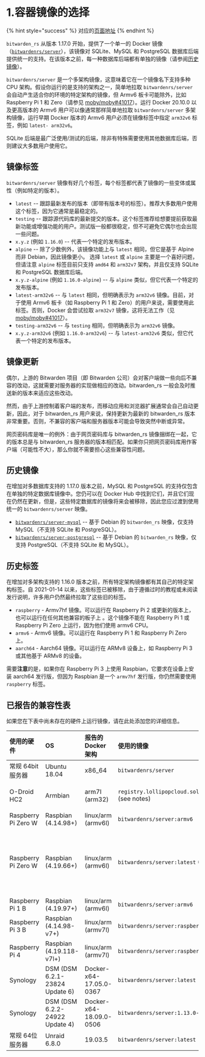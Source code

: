 # 1.容器镜像的选择

{% hint style="success" %}
对应的[页面地址](https://github.com/dani-garcia/bitwarden_rs/wiki/Which-container-image-to-use)
{% endhint %}

`bitwarden_rs` 从版本 1.17.0 开始，提供了一个单一的 Docker 镜像（[`bitwardenrs/server`](https://hub.docker.com/r/bitwardenrs/server)），该镜像对 SQLite、MySQL 和 PostgreSQL 数据库后端提供统一的支持。在该版本之前，每一种数据库后端都有单独的镜像（请参阅[历史镜像](which-container-image-to-use.md#historical-images)）。

`bitwardenrs/server` 是一个多架构镜像，这意味着它在一个镜像名下支持多种 CPU 架构。假设你运行的是支持的架构之一，简单地拉取 `bitwardenrs/server` 会自动产生适合你的环境的特定架构的镜像，但 Armv6 板卡可能除外，比如 Raspberry Pi 1 和 Zero（请参见 [moby/moby\#41017](https://github.com/moby/moby/issues/41017)）。运行 Docker 20.10.0 以及更高版本的 Armv6 用户可以像通常那样简单地拉取 `bitwardenrs/server` 多架构镜像，运行早期 Docker 版本的 Armv6 用户必须在镜像标签中指定 `arm32v6` 标签，例如 `latest- arm32v6`。

SQLite 后端是最广泛使用/测试的后端，除非有特殊需要使用其他数据库后端，否则建议大多数用户使用它。

## 镜像标签 <a id="image-tags"></a>

 `bitwardenrs/server` 镜像有好几个标签，每个标签都代表了镜像的一些变体或属性（例如特定的版本）。

* `latest` --  跟踪最新发布的版本（即带有版本号的标签）。推荐大多数用户使用这个标签，因为它通常是最稳定的。
* `testing` -- 跟踪源代码库的最新提交的版本。这个标签推荐给想要提前获取最新功能或增强功能的用户。测试版一般都很稳定，但不可避免它偶尔也会出现一些问题。
* `x.y.z` \(例如 `1.16.0`\) -- 代表一个特定的发布版本。
* `alpine` -- 除了少数例外，该镜像功能上与 `latest` 相同，但它是基于 Alpine 而非 Debian，因此镜像更小。 选择 `latest` 或 `alpine` 主要是一个喜好问题，但请注意 `alpine` 标签目前只支持 `amd64` 和 `arm32v7` 架构，并且仅支持 SQLite 和 PostgreSQL 数据库后端。
* `x.y.z-alpine` \(例如 `1.16.0-alpine`\) -- 与 `alpine` 类似，但它代表一个特定的发布版本。
* `latest-arm32v6` -- 与 `latest` 相同，但明确表示为 `arm32v6` 镜像。目前，对于使用 Armv6 板卡（如 Raspberry Pi 1 和 Zero）的用户来说，需要使用此标签。否则，Docker 会尝试拉取 `arm32v7` 镜像，这将无法工作（见 [moby/moby\#41017](https://github.com/moby/moby/issues/41017)）。
* `testing-arm32v6` -- 与 `testing` 相同，但明确表示为 `arm32v6` 镜像。
* `x.y.z-arm32v6` \(例如 `1.16.0-arm32v6`\) -- 与 `latest-arm32v6` 类似，但它代表一个特定的发布版本。

## 镜像更新 <a id="image-updates"></a>

偶尔，上游的 Bitwarden 项目（即 Bitwarden 公司）会对客户端做一些向后不兼容的改动，这就需要对服务器的实现做相应的改动。bitwarden\_rs 一般会及时推送新的版本来适应这些改动。

然而，由于上游控制着客户端的发布，而移动应用和浏览器扩展通常会自己自动更新，因此，对于 bitwarden\_rs 用户来说，保持更新为最新的 bitwarden\_rs 版本非常重要。否则，不兼容的客户端和服务器版本可能会导致突然中断或异常。

网页密码库是唯一的例外：由于网页密码库与 bitwarden\_rs 镜像捆绑在一起，它的版本总是与 bitwarden\_rs 服务器的版本相匹配。如果你只把网页密码库用作客户端（可能性不大），那么你就不需要担心这些兼容性问题。

## 历史镜像 <a id="historical-images"></a>

在增加对多数据库支持的 1.17.0 版本之前，MySQL 和 PostgreSQL 的支持仅包含在单独的特定数据库镜像中。您仍可以在 Docker Hub 中找到它们，并且它们现在仍然在更新，但是，这些特定数据库的镜像将来会被移除，因此您应过渡到使用统一的 `bitwardenrs/server` 映像。

* [`bitwardenrs/server-mysql`](https://hub.docker.com/r/bitwardenrs/server-mysql) -- 基于 Debian 的 `bitwarden_rs` 映像，仅支持 MySQL（不支持 SQLite 和 PostgreSQL）。
* [`bitwardenrs/server-postgresql`](https://hub.docker.com/r/bitwardenrs/server-postgresql) -- 基于 Debian 的 `bitwarden_rs` 映像，仅支持 PostgreSQL（不支持 SQLite 和 MySQL）。

## 历史标签 <a id="historical-tags"></a>

在增加对多架构支持的 1.16.0 版本之前，所有特定架构镜像都有其自己的特定架构标签。自 2021-01-14 以来，这些标签已被移除，由于遵循过时的教程或未阅读发行说明，许多用户仍然最终拉取了这些旧的标签。

* `raspberry` - Armv7hf 镜像。可以运行在 Raspberry Pi 2 或更新的版本上，也可以运行在任何其他兼容的板子上 。这个镜像不能在 Raspberry Pi 1 或 Raspberry Pi Zero 上运行，因为他们使用 armv6 CPU。
* `armv6` - Armv6 镜像。可以运行在 Raspberry Pi 1 和 Raspberry Pi Zero 上。
* `aarch64` - Aarch64 镜像。可以运行在 ARMv8 设备上，如 Raspberry Pi 3 或其他基于 ARMv8 的设备。

需要**注意**的是，如果你在 Raspberry Pi 3 上使用 Raspbian，它要求在设备上安装 aarch64 发行版，但因为 Raspbian 是一个 `armv7hf` 发行版，你仍然需要使用 `raspberry` 标签。

## 已报告的兼容性表 <a id="reported-compatibility-table"></a>

如果您在下表中尚未存在的硬件上运行镜像，请在此处添加您的详细信息。

| **使用的硬件** | **OS** | **报告的 Docker  架构** | **使用的镜像** | **状态** | **备注** |
| :--- | :--- | :--- | :--- | :--- | :--- |
| 常规 64bit 服务器 | Ubuntu 18.04 | x86\_64 | `bitwardenrs/server` | OK |  |
| O-Droid HC2 | Armbian | arm7l \(arm32\) | `registry.lollipopcloud.solutions/arm32v7/bitwarden` \(see notes\) | OK | 从上游资源建立的非官方镜像；`bitwardenrs/server:raspberry`  是官方的等效镜像 |
| Raspberry Pi Zero W | Raspbian \(4.14.98+\) | linux/arm \(armv6l\) | `bitwardenrs/server:armv6` | OK |  |
| Raspberry Pi Zero W | Raspbian \(4.19.66+\) | linux/arm \(armv6l\) | `bitwardenrs/server:latest` \(Multiarch\) | OK | 只有在使用 docker 实验性功能 "docker pull --platform=linux/arm/v6"时，才能使用。否则会选择错误的镜像\([https://github.com/dani-garcia/bitwarden\_rs/issues/1064](https://github.com/dani-garcia/bitwarden_rs/issues/1064)\) |
| Raspberry Pi 1 B | Raspbian \(4.19.97+\) | linux/arm \(armv6l\) | `bitwardenrs/server:armv6` | OK |  |
| Raspberry Pi 3 B | Raspbian \(4.14.98-v7+\) | linux/arm \(armv7l\) | `bitwardenrs/server:raspberry` | OK |  |
| Raspberry Pi 4 | Raspbian \(4.19.118-v7l+\) | linux/arm \(armv7l\) | `bitwardenrs/server:raspberry` | OK | 4go 版本, rev 1.1 |
| Synology | DSM \(DSM 6.2.1-23824 Update 6\) | Docker-x64-17.05.0-0367 | `bitwardenrs/server:latest` | OK |  |
| Synology | DSM \(DSM 6.2.2-24922 Update 4\) | Docker-x64-18.09.0-0506 | `bitwardenrs/server:1.13.0-alpine` | OK |  |
| 常规 64位 服务器 | Unraid 6.8.0 | 19.03.5 | `bitwardenrs/server:latest` | OK |  |

